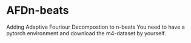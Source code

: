 # AFDn-beats
Adding Adaptive Fouriour Decompostion to n-beats
You need to have a pytorch environment and download the m4-dataset by yourself.
